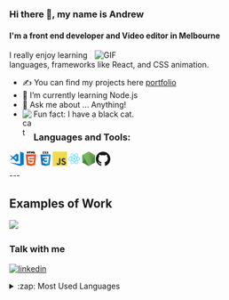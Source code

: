 
### Hi there 👋, my name is Andrew
#### I'm a front end developer and Video editor in Melbourne
<img align="right" alt="GIF" src="https://user-images.githubusercontent.com/69198575/116774904-13973580-aaa3-11eb-9712-8bd72aa40f54.gif" width="350" />

I really enjoy learning languages, frameworks like React,
and CSS animation.

- ✍ You can find my projects here [portfolio]()
- 🌱 I’m currently learning Node.js
- 💬 Ask me about ... Anything!
- <img align="left" alt="cat" width="20" src="https://emojipedia-us.s3.dualstack.us-west-1.amazonaws.com/thumbs/120/facebook/65/cat_1f408.png" /> Fun fact: I have a black cat.

### Languages and Tools:

[<img align="left" alt="Visual Studio Code" width="26px" src="https://raw.githubusercontent.com/github/explore/80688e429a7d4ef2fca1e82350fe8e3517d3494d/topics/visual-studio-code/visual-studio-code.png" />]()
[<img align="left" alt="HTML5" width="26px" src="https://raw.githubusercontent.com/github/explore/80688e429a7d4ef2fca1e82350fe8e3517d3494d/topics/html/html.png" />]()
[<img align="left" alt="CSS3" width="26px" src="https://raw.githubusercontent.com/github/explore/80688e429a7d4ef2fca1e82350fe8e3517d3494d/topics/css/css.png" />]()
[<img align="left" alt="JavaScript" width="26px" src="https://raw.githubusercontent.com/github/explore/80688e429a7d4ef2fca1e82350fe8e3517d3494d/topics/javascript/javascript.png" />]()
[<img align="left" alt="React" width="26px" src="https://raw.githubusercontent.com/github/explore/80688e429a7d4ef2fca1e82350fe8e3517d3494d/topics/react/react.png" />]()
[<img align="left" alt="Node.js" width="26px" src="https://raw.githubusercontent.com/github/explore/80688e429a7d4ef2fca1e82350fe8e3517d3494d/topics/nodejs/nodejs.png" />]()
[<img align="left" alt="GitHub" width="26px" src="https://raw.githubusercontent.com/github/explore/78df643247d429f6cc873026c0622819ad797942/topics/github/github.png" />]()

<br />
<br />
---

## Examples of Work
<img src='https://user-images.githubusercontent.com/69198575/116684845-d6746a00-a9f4-11eb-9e6f-f03bba8dad21.gif' />

### Talk with me
[<img src='https://cdn.jsdelivr.net/npm/simple-icons@3.0.1/icons/linkedin.svg' alt='linkedin' height='40'>](https://www.linkedin.com/in/https://www.linkedin.com/in/andrew-hsieh-22a802205//)  

<details>
  <summary>:zap: Most Used Languages</summary>

<img align="left" alt="Andrew's GitHub Top Languages" src="https://github-readme-stats.vercel.app/api/top-langs/?username=Andrew-hsieh" />

</details>



